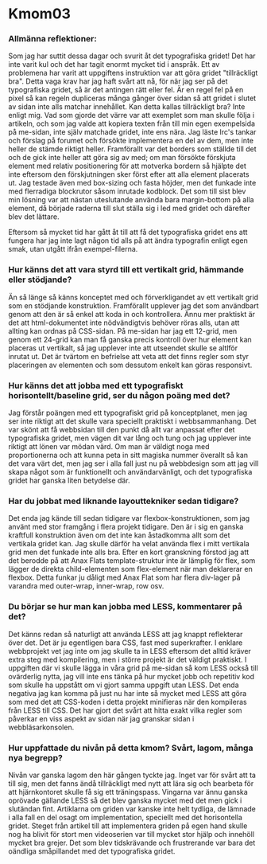 Kmom03
===============================

### Allmänna reflektioner:

Som jag har suttit dessa dagar och svurit åt det typografiska gridet! Det har inte varit kul och det har tagit enormt mycket tid i anspråk. Ett av problemena har varit att uppgiftens instruktion var att göra gridet "tillräckligt bra". Detta vaga krav har jag haft svårt att nå, för när jag ser på det typografiska gridet, så är det antingen rätt eller fel. Är en regel fel på en pixel så kan regeln dupliceras många gånger över sidan så att gridet i slutet av sidan inte alls matchar innehållet. Kan detta kallas tillräckligt bra? Inte enligt mig. Vad som gjorde det värre var att exemplet som man skulle följa i artikeln, och som jag valde att kopiera texten från till min egen exempelsida på me-sidan, inte själv matchade gridet, inte ens nära. Jag läste lrc's tankar och förslag på forumet och försökte implementera en del av dem, men inte heller de stämde riktigt heller. Framförallt var det borders som ställde till det och de gick inte heller att göra sig av med; om man försökte förskjuta element med relativ positionering för att motverka bordern så hjälpte det inte eftersom den förskjutningen sker först efter att alla element placerats ut. Jag testade även med box-sizing och fasta höjder, men det funkade inte med flerradiga blockrutor såsom inrutade kodblock. Det som till sist blev min lösning var att nästan uteslutande använda bara margin-bottom på alla element, då började raderna till slut ställa sig i led med gridet och därefter blev det lättare.

Eftersom så mycket tid har gått åt till att få det typografiska gridet ens att fungera har jag inte lagt någon tid alls på att ändra typografin enligt egen smak, utan utgått ifrån exempel-filerna.

### Hur känns det att vara styrd till ett vertikalt grid, hämmande eller stödjande?

Än så länge så känns konceptet med och förverkligandet av ett vertikalt grid som en stödjande konstruktion. Framförallt upplever jag det som användbart genom att den är så enkel att koda in och kontrollera. Ännu mer praktiskt är det att html-dokumentet inte nödvändigtvis behöver röras alls, utan att allting kan ordnas på CSS-sidan. På me-sidan har jag ett 12-grid, men genom ett 24-grid kan man få ganska precis kontroll över hur element kan placeras ut vertikalt, så jag upplever inte att utseendet skulle se altlför inrutat ut. Det är tvärtom en befrielse att veta att det finns regler som styr placeringen av elementen och som dessutom enkelt kan göras responsivt.

### Hur känns det att jobba med ett typografiskt horisontellt/baseline grid, ser du någon poäng med det?

Jag förstår poängen med ett typografiskt grid på konceptplanet, men jag ser inte riktigt att det skulle vara speciellt praktiskt i webbsammanhang. Det var skönt att få webbsidan till den punkt då allt var anpassat efter det typografiska gridet, men vägen dit var lång och tung och jag upplever inte riktigt att lönen var mödan värd. Om man är väldigt noga med proportionerna och att kunna peta in sitt magiska nummer överallt så kan det vara värt det, men jag ser i alla fall just nu på webbdesign som att jag vill skapa något som är funktionellt och användarvänligt, och det typografiska gridet har ganska liten betydelse där.

### Har du jobbat med liknande layouttekniker sedan tidigare?

Det enda jag kände till sedan tidigare var flexbox-konstruktionen, som jag använt med stor framgång i flera projekt tidigare. Den är i sig en ganska kraftfull konstruktion även om det inte kan åstadkomma allt som det vertikala gridet kan. Jag skulle därför ha velat använda flex i mitt vertikala grid men det funkade inte alls bra. Efter en kort granskning förstod jag att det berodde på att Anax Flats template-struktur inte är lämplig för flex, som lägger de direkta child-elementen som flex-element när man deklarerar en flexbox. Detta funkar ju dåligt med Anax Flat som har flera div-lager på varandra med outer-wrap, inner-wrap, row osv.

### Du börjar se hur man kan jobba med LESS, kommentarer på det?

Det känns redan så naturligt att använda LESS att jag knappt reflekterar över det. Det är ju egentligen bara CSS, fast med superkrafter. I enklare webbprojekt vet jag inte om jag skulle ta in LESS eftersom det alltid kräver extra steg med kompilering, men i större projekt är det väldigt praktiskt. I uppgiften där vi skulle lägga in våra grid på me-sidan så kom LESS också till ovärderlig nytta, jag vill inte ens tänka på hur mycket jobb och repetitiv kod som skulle ha uppstått om vi gjort samma uppgift utan LESS. Det enda negativa jag kan komma på just nu har inte så mycket med LESS att göra som med det att CSS-koden i detta projekt minifieras när den kompileras från LESS till CSS. Det har gjort det svårt att hitta exakt vilka regler som påverkar en viss aspekt av sidan när jag granskar sidan i webbläsarkonsolen.

### Hur uppfattade du nivån på detta kmom? Svårt, lagom, många nya begrepp?

Nivån var ganska lagom den här gången tyckte jag. Inget var för svårt att ta till sig, men det fanns ändå tillräckligt med nytt att lära sig och bearbeta för att hjärnkontoret skulle få sig ett träningspass. Vingarna var ännu ganska oprövade gällande LESS så det blev ganska mycket med det men gick i slutändan fint. Artiklarna om griden var kanske inte helt tydliga, de lämnade i alla fall en del osagt om implementation, speciellt med det horisontella gridet. Steget från artikel till att implementera griden på egen hand skulle nog ha blivit för stort men videoserien var till mycket stor hjälp och innehöll mycket bra grejer. Det som blev tidskrävande och frustrerande var bara det oändliga småpillandet med det typografiska gridet.
